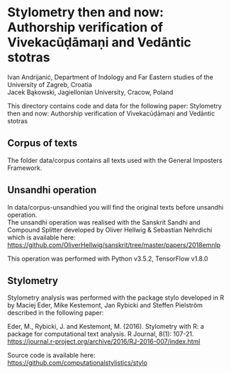 # Stylometry then and now: Authorship verification of Vivekacūḍāmaṇi and Vedāntic stotras

Ivan Andrijanić, Department of Indology and Far Eastern studies of the University of Zagreb, Croatia<br />
Jacek Bąkowski, Jagiellonian University, Cracow, Poland<br />

This directory contains code and data for the following paper:
Stylometry then and now: Authorship verification of Vivekacūḍāmaṇi and Vedāntic stotras

## Corpus of texts
The folder data/corpus contains all texts used with the General Imposters Framework.

## Unsandhi operation
In data/corpus-unsandhied you will find the original texts before unsandhi operation.<br />
The unsandhi operation was realised with the Sanskrit Sandhi and Compound Splitter developed by Oliver Hellwig & Sebastian Nehrdichi which is available here: https://github.com/OliverHellwig/sanskrit/tree/master/papers/2018emnlp <br />

This operation was performed with Python v3.5.2, TensorFlow v1.8.0

## Stylometry
Stylometry analysis was performed with the package stylo developed in R by Maciej Eder, Mike Kestemont, Jan Rybicki and Steffen Pielström described in the following paper:

Eder, M., Rybicki, J. and Kestemont, M. (2016). Stylometry with R: a package for computational text analysis. R Journal, 8(1): 107-21. https://journal.r-project.org/archive/2016/RJ-2016-007/index.html

Source code is available here: https://github.com/computationalstylistics/stylo
